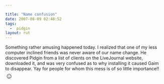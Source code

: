 ```yaml
---

title: "Name confusion"
date: 2007-08-09 02:48:52
tags:
  -  pidgin
layout: rut
---
```


Something rather amusing happened today.  I realized that one of my less computer inclined friends was never aware of our name change.  He discovered Pidgin from a list of clients on the LiveJournal website, downloaded it, and was very confused as to why installing it caused Gaim to disappear.  Yay for people for whom this mess is of so little importance!! <font size="+2">&#x263a;</font>


